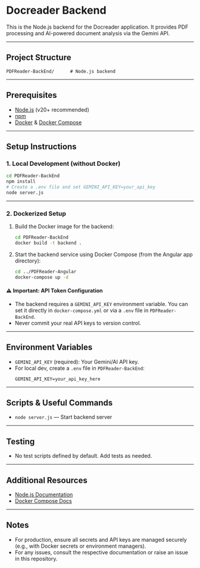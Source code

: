 # Docreader Backend

This is the Node.js backend for the Docreader application. It provides PDF processing and AI-powered document analysis via the Gemini API.

---

## Project Structure

```
PDFReader-BackEnd/      # Node.js backend
```

---

## Prerequisites

- [Node.js](https://nodejs.org/) (v20+ recommended)
- [npm](https://www.npmjs.com/)
- [Docker](https://www.docker.com/) & [Docker Compose](https://docs.docker.com/compose/)

---

## Setup Instructions

### 1. Local Development (without Docker)

```bash
cd PDFReader-BackEnd
npm install
# Create a .env file and set GEMINI_API_KEY=your_api_key
node server.js
```

---

### 2. Dockerized Setup

1. Build the Docker image for the backend:

   ```bash
   cd PDFReader-BackEnd
   docker build -t backend .
   ```

2. Start the backend service using Docker Compose (from the Angular app directory):

   ```bash
   cd ../PDFReader-Angular
   docker-compose up -d
   ```

#### ⚠️ Important: API Token Configuration
- The backend requires a `GEMINI_API_KEY` environment variable. You can set it directly in `docker-compose.yml` or via a `.env` file in `PDFReader-BackEnd`.
- Never commit your real API keys to version control.

---

## Environment Variables

- `GEMINI_API_KEY` (required): Your Gemini/AI API key.
- For local dev, create a `.env` file in `PDFReader-BackEnd`:
  ```env
  GEMINI_API_KEY=your_api_key_here
  ```

---

## Scripts & Useful Commands

- `node server.js` — Start backend server

---

## Testing

- No test scripts defined by default. Add tests as needed.

---

## Additional Resources

- [Node.js Documentation](https://nodejs.org/en/docs)
- [Docker Compose Docs](https://docs.docker.com/compose/)

---

## Notes
- For production, ensure all secrets and API keys are managed securely (e.g., with Docker secrets or environment managers).
- For any issues, consult the respective documentation or raise an issue in this repository.
